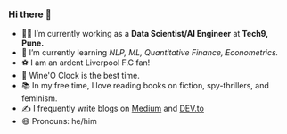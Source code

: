 ### Hi there 👋

- 🕵🏻 I’m currently working as a __Data Scientist/AI Engineer__ at __Tech9, Pune.__
- 🌱 I’m currently learning _NLP, ML, Quantitative Finance, Econometrics._
- ⚽️ I am an ardent Liverpool F.C fan! 
- 🍷 Wine'O Clock is the best time.
- 📚 In my free time, I love reading books on fiction, spy-thrillers, and feminism. 
- ✍️ I frequently write blogs on [Medium](https://medium.com/@kushalvala) and [DEV.to](https://dev.to/kushalvala)
- 😄 Pronouns: he/him 
